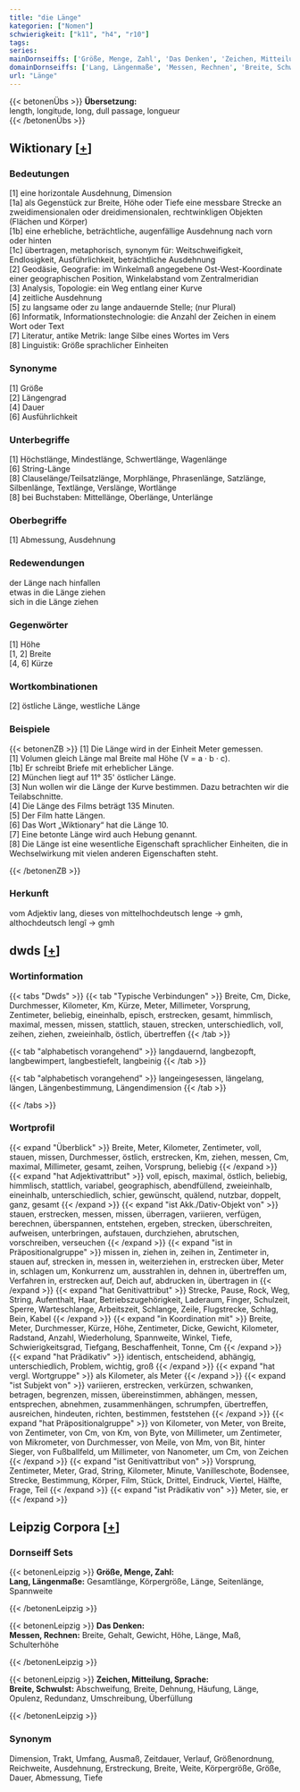 ```yaml
---
title: "die Länge"
kategorien: ["Nomen"]
schwierigkeit: ["k11", "h4", "r10"]
tags:
series:
mainDornseiffs: ['Größe, Menge, Zahl', 'Das Denken', 'Zeichen, Mitteilung, Sprache']
domainDornseiffs: ['Lang, Längenmaße', 'Messen, Rechnen', 'Breite, Schwulst']
url: "Länge"
---
```


{{< betonenÜbs >}}
**Übersetzung:**  
length, longitude, long, dull  passage, longueur  
{{< /betonenÜbs >}}

## Wiktionary [[+](https://de.wiktionary.org/wiki/Länge)]

### Bedeutungen
[1] eine horizontale Ausdehnung, Dimension  
[1a] als Gegenstück zur Breite, Höhe oder Tiefe eine messbare Strecke an zweidimensionalen oder dreidimensionalen, rechtwinkligen Objekten (Flächen und Körper)  
[1b] eine erhebliche, beträchtliche, augenfällige Ausdehnung nach vorn oder hinten  
[1c] übertragen, metaphorisch, synonym für: Weitschweifigkeit, Endlosigkeit, Ausführlichkeit, beträchtliche Ausdehnung  
[2] Geodäsie, Geografie: im Winkelmaß angegebene Ost-West-Koordinate einer geographischen Position, Winkelabstand vom Zentralmeridian  
[3] Analysis, Topologie: ein Weg entlang einer Kurve  
[4] zeitliche Ausdehnung  
[5] zu langsame oder zu lange andauernde Stelle; (nur Plural)  
[6] Informatik, Informationstechnologie: die Anzahl der Zeichen in einem Wort oder Text  
[7] Literatur, antike Metrik: lange Silbe eines Wortes im Vers  
[8] Linguistik: Größe sprachlicher Einheiten  

### Synonyme
[1] Größe  
[2] Längengrad  
[4] Dauer  
[6] Ausführlichkeit  

### Unterbegriffe
[1] Höchstlänge, Mindestlänge, Schwertlänge, Wagenlänge  
[6] String-Länge  
[8] Clauselänge/Teilsatzlänge, Morphlänge, Phrasenlänge, Satzlänge, Silbenlänge, Textlänge, Verslänge, Wortlänge  
[8] bei Buchstaben: Mittellänge, Oberlänge, Unterlänge  

### Oberbegriffe
[1] Abmessung, Ausdehnung  

### Redewendungen
der Länge nach hinfallen  
etwas in die Länge ziehen  
sich in die Länge ziehen  

### Gegenwörter
[1] Höhe  
[1, 2] Breite  
[4, 6] Kürze  

### Wortkombinationen
[2] östliche Länge, westliche Länge  

### Beispiele
{{< betonenZB >}}
[1] Die Länge wird in der Einheit Meter gemessen.  
[1] Volumen gleich Länge mal Breite mal Höhe (V = a · b · c).  
[1b] Er schreibt Briefe mit erheblicher Länge.  
[2] München liegt auf 11° 35' östlicher Länge.  
[3] Nun wollen wir die Länge der Kurve bestimmen. Dazu betrachten wir die Teilabschnitte.  
[4] Die Länge des Films beträgt 135 Minuten.  
[5] Der Film hatte Längen.  
[6] Das Wort „Wiktionary“ hat die Länge 10.  
[7] Eine betonte Länge wird auch Hebung genannt.  
[8] Die Länge ist eine wesentliche Eigenschaft sprachlicher Einheiten, die in Wechselwirkung mit vielen anderen Eigenschaften steht.  

{{< /betonenZB >}}
### Herkunft
vom Adjektiv lang, dieses von mittelhochdeutsch lenge → gmh, althochdeutsch lengî → gmh  



## dwds [[+](https://www.dwds.de/wb/Länge)]

### Wortinformation
{{< tabs "Dwds" >}}
{{< tab "Typische Verbindungen" >}}
Breite, Cm, Dicke, Durchmesser, Kilometer, Km, Kürze, Meter, Millimeter, Vorsprung, Zentimeter, beliebig, eineinhalb, episch, erstrecken, gesamt, himmlisch, maximal, messen, missen, stattlich, stauen, strecken, unterschiedlich, voll, zeihen, ziehen, zweieinhalb, östlich, übertreffen
{{< /tab >}}

{{< tab "alphabetisch vorangehend" >}}
langdauernd, langbezopft, langbewimpert, langbestiefelt, langbeinig
{{< /tab >}}

{{< tab "alphabetisch vorangehend" >}}
langeingesessen, längelang, längen, Längenbestimmung, Längendimension
{{< /tab >}}

{{< /tabs >}}

### Wortprofil
{{< expand "Überblick" >}} Breite, Meter, Kilometer, Zentimeter, voll, stauen, missen, Durchmesser, östlich, erstrecken, Km, ziehen, messen, Cm, maximal, Millimeter, gesamt, zeihen, Vorsprung, beliebig {{< /expand >}}
{{< expand "hat Adjektivattribut" >}} voll, episch, maximal, östlich, beliebig, himmlisch, stattlich, variabel, geographisch, abendfüllend, zweieinhalb, eineinhalb, unterschiedlich, schier, gewünscht, quälend, nutzbar, doppelt, ganz, gesamt {{< /expand >}}
{{< expand "ist Akk./Dativ-Objekt von" >}} stauen, erstrecken, messen, missen, überragen, variieren, verfügen, berechnen, überspannen, entstehen, ergeben, strecken, überschreiten, aufweisen, unterbringen, aufstauen, durchziehen, abrutschen, vorschreiben, verseuchen {{< /expand >}}
{{< expand "ist in Präpositionalgruppe" >}} missen in, ziehen in, zeihen in, Zentimeter in, stauen auf, strecken in, messen in, weiterziehen in, erstrecken über, Meter in, schlagen um, Konkurrenz um, ausstrahlen in, dehnen in, übertreffen um, Verfahren in, erstrecken auf, Deich auf, abdrucken in, übertragen in {{< /expand >}}
{{< expand "hat Genitivattribut" >}} Strecke, Pause, Rock, Weg, String, Aufenthalt, Haar, Betriebszugehörigkeit, Laderaum, Finger, Schulzeit, Sperre, Warteschlange, Arbeitszeit, Schlange, Zeile, Flugstrecke, Schlag, Bein, Kabel {{< /expand >}}
{{< expand "in Koordination mit" >}} Breite, Meter, Durchmesser, Kürze, Höhe, Zentimeter, Dicke, Gewicht, Kilometer, Radstand, Anzahl, Wiederholung, Spannweite, Winkel, Tiefe, Schwierigkeitsgrad, Tiefgang, Beschaffenheit, Tonne, Cm {{< /expand >}}
{{< expand "hat Prädikativ" >}} identisch, entscheidend, abhängig, unterschiedlich, Problem, wichtig, groß {{< /expand >}}
{{< expand "hat vergl. Wortgruppe" >}} als Kilometer, als Meter {{< /expand >}}
{{< expand "ist Subjekt von" >}} variieren, erstrecken, verkürzen, schwanken, betragen, begrenzen, missen, übereinstimmen, abhängen, messen, entsprechen, abnehmen, zusammenhängen, schrumpfen, übertreffen, ausreichen, hindeuten, richten, bestimmen, feststehen {{< /expand >}}
{{< expand "hat Präpositionalgruppe" >}} von Kilometer, von Meter, von Breite, von Zentimeter, von Cm, von Km, von Byte, von Millimeter, um Zentimeter, von Mikrometer, von Durchmesser, von Meile, von Mm, von Bit, hinter Sieger, von Fußballfeld, um Millimeter, von Nanometer, um Cm, von Zeichen {{< /expand >}}
{{< expand "ist Genitivattribut von" >}} Vorsprung, Zentimeter, Meter, Grad, String, Kilometer, Minute, Vanilleschote, Bodensee, Strecke, Bestimmung, Körper, Film, Stück, Drittel, Eindruck, Viertel, Hälfte, Frage, Teil {{< /expand >}}
{{< expand "ist Prädikativ von" >}} Meter, sie, er {{< /expand >}}

## Leipzig Corpora [[+](https://corpora.uni-leipzig.de/en/res?word=Länge&corpusId=deu_newscrawl-public_2018)]

### Dornseiff Sets
{{< betonenLeipzig >}}
**Größe, Menge, Zahl:**  
**Lang, Längenmaße:** Gesamtlänge, Körpergröße, Länge, Seitenlänge, Spannweite  

{{< /betonenLeipzig >}}


{{< betonenLeipzig >}}
**Das Denken:**  
**Messen, Rechnen:** Breite, Gehalt, Gewicht, Höhe, Länge, Maß, Schulterhöhe  

{{< /betonenLeipzig >}}


{{< betonenLeipzig >}}
**Zeichen, Mitteilung, Sprache:**  
**Breite, Schwulst:** Abschweifung, Breite, Dehnung, Häufung, Länge, Opulenz, Redundanz, Umschreibung, Überfüllung  

{{< /betonenLeipzig >}}

### Synonym
Dimension, Trakt, Umfang, Ausmaß, Zeitdauer, Verlauf, Größenordnung, Reichweite, Ausdehnung, Erstreckung, Breite, Weite, Körpergröße, Größe, Dauer, Abmessung, Tiefe

